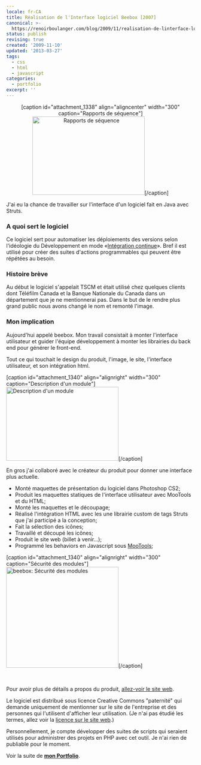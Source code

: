 ```yaml
---
locale: fr-CA
title: Réalisation de l'Interface logiciel Beebox [2007]
canonical: >-
  https://renoirboulanger.com/blog/2009/11/realisation-de-linterface-logiciel-beebox-2007/
status: publish
revising: true
created: '2009-11-10'
updated: '2013-03-27'
tags:
  - css
  - html
  - javascript
categories:
  - portfolio
excerpt: ''
---
```


<center>[caption id="attachment_1338" align="aligncenter" width="300" caption="Rapports de séquence"]<a rel="lightbox[0]" href="http://renoirboulanger.com/wp-content/uploads/2009/11/sequencereports_2.png"><img class="size-medium wp-image-1338" title="Rapports de séquence" src="http://renoirboulanger.com/wp-content/uploads/2009/11/sequencereports_2-300x209.png" alt="Rapports de séquence" width="300" height="209" /></a>[/caption]</center>

<p>J'ai eu la chance de travailler sur l'interface d'un logiciel fait en Java avec Struts.</p>

<h3>A quoi sert le logiciel</h3>
<p>Ce logiciel sert pour automatiser les déploiements des versions selon l'idéologie du Développement en mode «<a href="http://fr.wikipedia.org/wiki/Int%C3%A9gration_continue">Intégration continue</a>». Bref il est utilisé pour créer des suites d'actions programmables qui peuvent être répétées au besoin.</p>

<h3>Histoire brève</h3>
<p>Au début le logiciel s'appelait TSCM et était utilisé chez quelques clients dont Téléfilm Canada et la Banque Nationale du Canada dans un département que je ne mentionnerai pas. Dans le but de le rendre plus grand public nous avons changé le nom et remonté l'image.</p>
<!--more-->

<h3>Mon implication</h3>
<p>Aujourd'hui appelé beebox. Mon travail consistait à monter l'interface utilisateur et guider l'équipe développement à monter les librairies du back end pour générer le front-end.</p>

<p>Tout ce qui touchait le design du produit, l'image, le site, l'interface utilisateur, et son intégration html.</p>


[caption id="attachment_1340" align="alignright" width="300" caption="Description d&#39;un module"]<a rel="lightbox[0]" href="http://renoirboulanger.com/wp-content/uploads/2009/11/module_1.png"><img class="size-medium wp-image-1340" title="Description d'un module" src="http://renoirboulanger.com/wp-content/uploads/2009/11/module_1-300x197.png" alt="Description d'un module" width="300" height="197" /></a>[/caption]

<p>En gros j'ai collaboré avec le créateur du produit pour donner une interface plus actuelle.</p>

<ul>
	<li>Monté maquettes de présentation du logiciel dans Photoshop CS2;</li>
	<li>Produit les maquettes statiques de l'interface utilisateur avec MooTools et du HTML;</li>
	<li>Monté les maquettes et le découpage;</li>
	<li>Réalisé l'intégration HTML avec les une librairie custom de tags Struts que j'ai participé a la conception;</li>
	<li>Fait la sélection des icônes;</li>
	<li>Travaillé et découpé les icônes;</li>
	<li>Produit le site web (billet à venir...);</li>
	<li>Programmé les behaviors en Javascript sous <a href="http://mootools.net/">MooTools</a>;</li>
</ul>
[caption id="attachment_1340" align="alignright" width="300" caption="Sécurité des modules"]<a rel="lightbox[0]" href="http://renoirboulanger.com/wp-content/uploads/2009/11/securite_4.png"><img class="size-medium wp-image-1341" title="beebox: Sécurité des modules" src="http://renoirboulanger.com/wp-content/uploads/2009/11/securite_4-300x269.png" alt="beebox: Sécurité des modules" width="300" height="269" /></a>[/caption]
<p>&nbsp;</p>

<p>Pour avoir plus de détails a propos du produit, <a href="http://beebox.ca" target="_blank">allez-voir le site web</a>.</p>

<p>Le logiciel est distribué sous licence Creative Commons "paternité" qui demande uniquement de mentionner sur le site de l'entreprise et des personnes qui l'utilisent d'afficher leur utilisation. (Je n'ai pas étudié les termes, allez voir la <a href="http://beebox.ca/fr/telecharger.html">licence sur le site web</a>.)</p>

<p>Personnellement, je compte développer des suites de scripts qui seraient utilisés pour administrer des projets en PHP avec cet outil. Je n'ai rien de publiable pour le moment.</p>

<p>Voir la suite de <a href="/blog/category/portfolio/"><strong>mon Portfolio</strong></a>.</p>
<p>&nbsp;</p>
<p>&nbsp;</p>
<p>&nbsp;</p>
